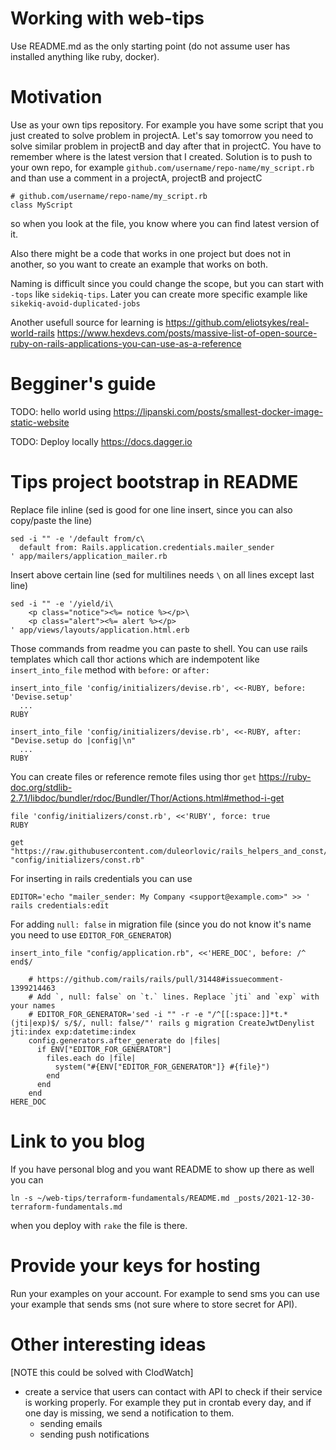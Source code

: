 # Working with web-tips

Use README.md as the only starting point (do not assume user has installed
anything like ruby, docker).

# Motivation

Use as your own tips repository. For example you have some script that you just
created to solve problem in projectA. Let's say tomorrow you need to solve
similar problem in projectB and day after that in projectC. You have to remember
where is the latest version that I created.
Solution is to push to your own repo, for example
`github.com/username/repo-name/my_script.rb` and than use a comment in a
projectA, projectB and projectC
```
# github.com/username/repo-name/my_script.rb
class MyScript
```
so when you look at the file, you know where you can find latest version of it.

Also there might be a code that works in one project but does not in another, so
you want to create an example that works on both.

Naming is difficult since you could change the scope, but you can start with
`-tops` like `sidekiq-tips`. Later you can create more specific example like
`sikekiq-avoid-duplicated-jobs`

Another usefull source for learning is
https://github.com/eliotsykes/real-world-rails
https://www.hexdevs.com/posts/massive-list-of-open-source-ruby-on-rails-applications-you-can-use-as-a-reference

# Begginer's guide

TODO: hello world using
https://lipanski.com/posts/smallest-docker-image-static-website

TODO: Deploy locally https://docs.dagger.io

# Tips project bootstrap in README

Replace file inline (sed is good for one line insert, since you can also
copy/paste the line)

```
sed -i "" -e '/default from/c\
  default from: Rails.application.credentials.mailer_sender
' app/mailers/application_mailer.rb
```

Insert above certain line (sed for multilines needs `\` on all lines except last
line)
```
sed -i "" -e '/yield/i\
    <p class="notice"><%= notice %></p>\
    <p class="alert"><%= alert %></p>
' app/views/layouts/application.html.erb
```
Those commands from readme you can paste to shell.
You can use rails templates which call thor actions which are indempotent like
`insert_into_file` method with `before:` or `after:`
```
insert_into_file 'config/initializers/devise.rb', <<-RUBY, before: 'Devise.setup'
  ...
RUBY

insert_into_file 'config/initializers/devise.rb', <<-RUBY, after: "Devise.setup do |config|\n"
  ...
RUBY
```
You can create files or  reference remote files using thor `get`
https://ruby-doc.org/stdlib-2.7.1/libdoc/bundler/rdoc/Bundler/Thor/Actions.html#method-i-get
```
file 'config/initializers/const.rb', <<'RUBY', force: true
RUBY

get "https://raw.githubusercontent.com/duleorlovic/rails_helpers_and_const/main/config/initializers/const.rb", "config/initializers/const.rb"
```

For inserting in rails credentials you can use
```
EDITOR='echo "mailer_sender: My Company <support@example.com>" >> ' rails credentials:edit
```

For adding `null: false` in migration file (since you do not know it's name you
need to use `EDITOR_FOR_GENERATOR`)

```
insert_into_file "config/application.rb", <<'HERE_DOC', before: /^  end$/

    # https://github.com/rails/rails/pull/31448#issuecomment-1399214463
    # Add `, null: false` on `t.` lines. Replace `jti` and `exp` with your names
    # EDITOR_FOR_GENERATOR='sed -i "" -r -e "/^[[:space:]]*t.*(jti|exp)$/ s/$/, null: false/"' rails g migration CreateJwtDenylist jti:index exp:datetime:index
    config.generators.after_generate do |files|
      if ENV["EDITOR_FOR_GENERATOR"]
        files.each do |file|
          system("#{ENV["EDITOR_FOR_GENERATOR"]} #{file}")
        end
      end
    end
HERE_DOC
```

# Link to you blog

If you have personal blog and you want README to show up there as well you can
```
ln -s ~/web-tips/terraform-fundamentals/README.md _posts/2021-12-30-terraform-fundamentals.md
```
when you deploy with `rake` the file is there.

# Provide your keys for hosting

Run your examples on your account.
For example to send sms you can use your example that sends sms (not sure where
to store secret for API).

# Other interesting ideas

[NOTE this could be solved with ClodWatch]
* create a service that users can contact with API to check if their service is
  working properly. For example they put in crontab every day, and if one day is
  missing, we send a notification to them.
  * sending emails
  * sending push notifications
